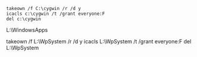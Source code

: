```
takeown /f C:\cygwin /r /d y
icacls c:\cygwin /t /grant everyone:F
del c:\cygwin
```

L:\WindowsApps





takeown /f L:\WpSystem /r /d y
icacls L:\WpSystem /t /grant everyone:F
del L:\WpSystem

